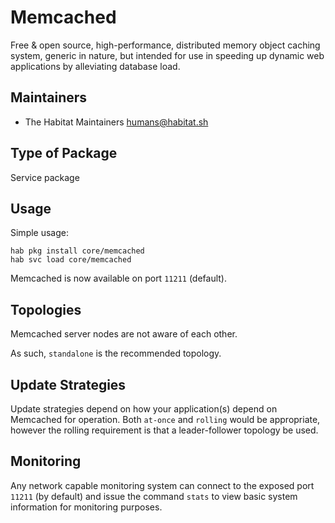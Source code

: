 # Memcached

Free & open source, high-performance, distributed memory object caching system, generic in nature, but intended for use in speeding up dynamic web applications by alleviating database load.

## Maintainers

* The Habitat Maintainers <humans@habitat.sh>

## Type of Package

Service package

## Usage

Simple usage:

```
hab pkg install core/memcached
hab svc load core/memcached
```

Memcached is now available on port `11211` (default).

## Topologies

Memcached server nodes are not aware of each other.

As such, `standalone` is the recommended topology.

## Update Strategies

Update strategies depend on how your application(s) depend on Memcached for operation. Both `at-once` and `rolling` would be appropriate, however the rolling requirement is that a leader-follower topology be used.

## Monitoring

Any network capable monitoring system can connect to the exposed port `11211` (by default) and issue the command `stats` to view basic system information for monitoring purposes.

